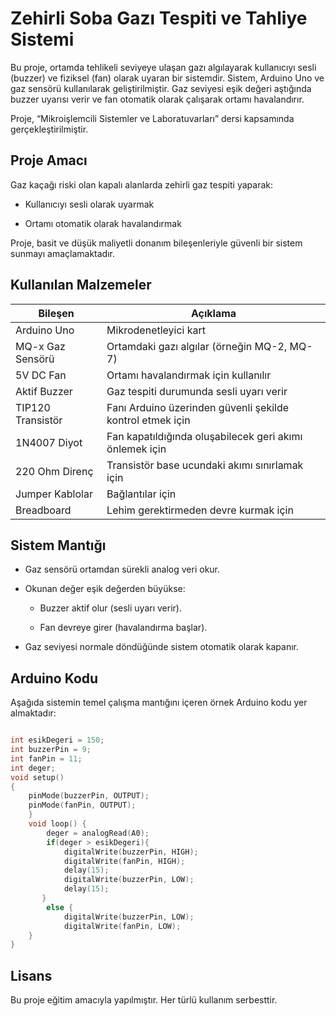 
# Zehirli Soba Gazı Tespiti ve Tahliye Sistemi

Bu proje, ortamda tehlikeli seviyeye ulaşan gazı algılayarak kullanıcıyı sesli (buzzer) ve fiziksel (fan) olarak uyaran bir sistemdir. Sistem, Arduino Uno ve gaz sensörü kullanılarak geliştirilmiştir. Gaz seviyesi eşik değeri aştığında buzzer uyarısı verir ve fan otomatik olarak çalışarak ortamı havalandırır.

 Proje, “Mikroişlemcili Sistemler ve Laboratuvarları” dersi kapsamında gerçekleştirilmiştir.
##  Proje Amacı

Gaz kaçağı riski olan kapalı alanlarda zehirli gaz tespiti yaparak:

- Kullanıcıyı sesli olarak uyarmak
    
- Ortamı otomatik olarak havalandırmak
    

Proje, basit ve düşük maliyetli donanım bileşenleriyle güvenli bir sistem sunmayı amaçlamaktadır.

##  Kullanılan Malzemeler

|Bileşen|Açıklama|
|---|---|
|Arduino Uno|Mikrodenetleyici kart|
|MQ-x Gaz Sensörü|Ortamdaki gazı algılar (örneğin MQ-2, MQ-7)|
|5V DC Fan|Ortamı havalandırmak için kullanılır|
|Aktif Buzzer|Gaz tespiti durumunda sesli uyarı verir|
|TIP120 Transistör|Fanı Arduino üzerinden güvenli şekilde kontrol etmek için|
|1N4007 Diyot|Fan kapatıldığında oluşabilecek geri akımı önlemek için|
|220 Ohm Direnç|Transistör base ucundaki akımı sınırlamak için|
|Jumper Kablolar|Bağlantılar için|
|Breadboard|Lehim gerektirmeden devre kurmak için|

##  Sistem Mantığı

- Gaz sensörü ortamdan sürekli analog veri okur.
    
- Okunan değer eşik değerden büyükse:
    
    - Buzzer aktif olur (sesli uyarı verir).
        
    - Fan devreye girer (havalandırma başlar).
        
- Gaz seviyesi normale döndüğünde sistem otomatik olarak kapanır.
    

## Arduino Kodu

Aşağıda sistemin temel çalışma mantığını içeren örnek Arduino kodu yer almaktadır:

```C

int esikDegeri = 150;
int buzzerPin = 9;
int fanPin = 11;
int deger;
void setup() 
{
    pinMode(buzzerPin, OUTPUT);
    pinMode(fanPin, OUTPUT);
    }  
    void loop() {
        deger = analogRead(A0);
        if(deger > esikDegeri){     
            digitalWrite(buzzerPin, HIGH);
            digitalWrite(fanPin, HIGH);
            delay(15);
            digitalWrite(buzzerPin, LOW);
            delay(15);  
       }
        else {     
            digitalWrite(buzzerPin, LOW);
            digitalWrite(fanPin, LOW);   
    } 
}

```

## Lisans

Bu proje eğitim amacıyla yapılmıştır. Her türlü kullanım serbesttir.
